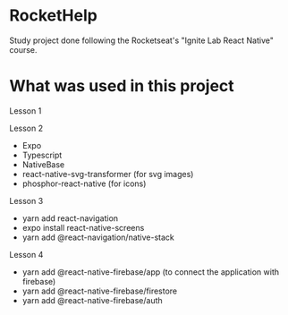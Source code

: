 # RocketHelp

Study project done following the Rocketseat's "Ignite Lab React Native" course.

# What was used in this project

Lesson 1


Lesson 2

- Expo
- Typescript
- NativeBase
- react-native-svg-transformer (for svg images)
- phosphor-react-native (for icons)

Lesson 3

- yarn add react-navigation
- expo install react-native-screens
- yarn add @react-navigation/native-stack

Lesson 4

- yarn add @react-native-firebase/app (to connect the application with firebase)
- yarn add @react-native-firebase/firestore
- yarn add @react-native-firebase/auth